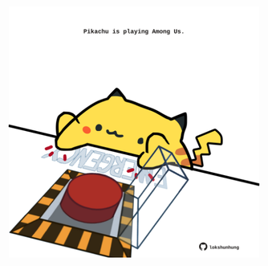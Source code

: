 <!-- built at 19/12/2021, 11:01:55 UTC -->
<p align="center">
  <img width="500" height="500" src="./ReadmeImage.svg">
</p>
